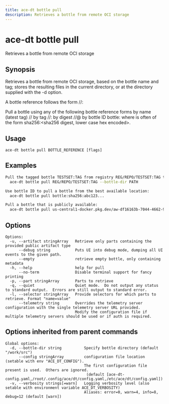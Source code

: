 ```yaml
---
title: ace-dt bottle pull
description: Retrieves a bottle from remote OCI storage
---
```


<!--
This documentation is auto generated by a script.
Please do not edit this file directly.
-->

<!-- markdownlint-disable-next-line single-title -->
# ace-dt bottle pull

Retrieves a bottle from remote OCI storage

## Synopsis

Retrieves a bottle from remote OCI storage, based on the bottle name and tag; stores the resulting files in the current directory, or at the directory supplied with the -d option.

A bottle reference follows the form <registry>/<repository>/<name>:<tag>
  
Pull a bottle using any of the following bottle reference forms
	by name (latest tag)  <registry>/<repository>/<name>
	by tag                <registry>/<repository>/<name>:<tag>
	by digest             <registry>/<repository>/<name>@<digest>
	by bottle ID          bottle:<digest>
where <digest> is often of the form sha256:<sha256 digest, lower case hex encoded>.

## Usage

```plaintext
ace-dt bottle pull BOTTLE_REFERENCE [flags]
```

## Examples

```sh
Pull the tagged bottle TESTSET:TAG from registry REG/REPO/TESTSET:TAG to path PATH:
  ace-dt bottle pull REG/REPO/TESTSET:TAG --bottle-dir PATH

Use bottle ID to pull a bottle from the best available location:
  ace-dt bottle pull bottle:sha256:abc123...

Pull a bottle that is publicly available:
  ace-dt bottle pull us-central1-docker.pkg.dev/aw-df16163b-7044-4662-93fa-ec0/public-down-auth-up/mnist:v2.1 -d mnist


```

## Options

```plaintext
Options:
  -u, --artifact stringArray   Retrieve only parts containing the provided public artifact type
      --debug string           Puts UI into debug mode, dumping all UI events to the given path.
      --empty                  retrieve empty bottle, only containing metadata
  -h, --help                   help for pull
      --no-term                Disable terminal support for fancy printing
  -p, --part stringArray       Parts to retrieve
  -q, --quiet                  Quiet mode.  Do not output any status to standard output.  Errors are still output to standard error.
  -l, --selector stringArray   Provide selectors for which parts to retrieve. Format "name=value"
      --telemetry string       Overrides the telemetry server configuration with the single telemetry server URL provided.  
                               Modify the configuration file if multiple telemetry servers should be used or if auth is required.
```

## Options inherited from parent commands

```plaintext
Global options:
  -d, --bottle-dir string          Specify bottle directory (default "/work/src")
      --config stringArray         configuration file location (setable with env "ACE_DT_CONFIG").
                                   The first configuration file present is used.  Others are ignored.
                                    (default [ace-dt-config.yaml,/root/.config/ace/dt/config.yaml,/etc/ace/dt/config.yaml])
  -v, --verbosity strings[=warn]   Logging verbosity level (also setable with environment variable ACE_DT_VERBOSITY)
                                   Aliases: error=0, warn=4, info=8, debug=12 (default [warn])
```
